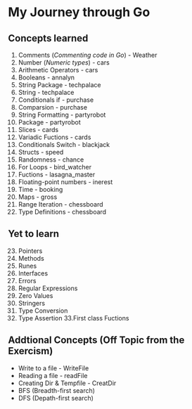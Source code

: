 # My Journey through Go

## Concepts learned 
1. Comments (*Commenting code in Go*) - Weather
2. Number (*Numeric types*) - cars
3. Arithmetic Operators - cars
4. Booleans - annalyn
5. String Package - techpalace
6. String - techpalace
7. Conditionals if - purchase
8. Comparsion - purchase
9. String Formatting - partyrobot
10. Package - partyrobot
11. Slices - cards
12. Variadic Fuctions - cards
13. Conditionals Switch - blackjack
14. Structs - speed
15. Randomness - chance
16. For Loops - bird_watcher
17. Fuctions - lasagna_master
18. Floating-point numbers - inerest
19. Time  - booking
20. Maps - gross 
21. Range Iteration - chessboard
22. Type Definitions  - chessboard 

## Yet to learn 
23. Pointers 
24. Methods
25. Runes
26. Interfaces 
27. Errors 
28. Regular Expressions
29. Zero Values 
30. Stringers 
31. Type Conversion 
32. Type Assertion 
33.First class Fuctions 

## Addtional Concepts (Off Topic from the Exercism)
- Write to a file - WriteFile 
- Reading a file -  readFile
- Creating Dir & Tempfile - CreatDir
- BFS (Breadth-first search)
- DFS (Depath-first search)



